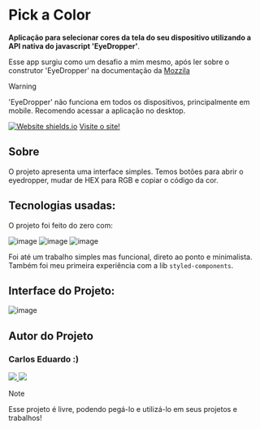# Pick a Color

**Aplicação para selecionar cores da tela do seu dispositivo utilizando a API nativa do javascript 'EyeDropper'**.

Esse app surgiu como um desafio a mim mesmo, após ler sobre o construtor 'EyeDropper' na documentação da [Mozzila](https://developer.mozilla.org/en-US/docs/Web/API/EyeDropper)

> [!WARNING]
>
>'EyeDropper' não funciona em todos os dispositivos, principalmente em mobile.
> Recomendo acessar a aplicação no desktop.

[![Website shields.io](https://img.shields.io/website-up-down-green-red/http/shields.io.svg)](http://shields.io/)
[Visite o site!](https://pick-a-color-steel.vercel.app/)

## Sobre

O projeto apresenta uma interface simples. Temos botões para abrir o eyedropper, mudar de HEX para RGB e copiar o código da cor. 

## Tecnologias usadas:

O projeto foi feito do zero com:


![image](https://img.shields.io/badge/React-20232A?style=for-the-badge&logo=react&logoColor=61DAFB)
![image](https://img.shields.io/badge/TypeScript-007ACC?style=for-the-badge&logo=typescript&logoColor=white)
![image](https://img.shields.io/badge/styled--components-DB7093?style=for-the-badge&logo=styled-components&logoColor=white)

Foi até um trabalho simples mas funcional, direto ao ponto e minimalista. 
Também foi meu primeira experiência com a lib `styled-components`.

## Interface do Projeto:

![image](https://i.ibb.co/yf158t1/Captura-de-tela-2024-03-14-122957.png)

## Autor do Projeto

### Carlos Eduardo :)

<p> 
  <a href="https://github.com/carlosEduardDev">
    <img src="https://img.shields.io/badge/GitHub-100000?style=for-the-badge&logo=github&logoColor=white" />
  </a> 
  <a href="https://api.whatsapp.com/send?phone=5511974265092/">
    <img src="https://img.shields.io/badge/WhatsApp-25D366?style=for-the-badge&logo=whatsapp&logoColor=white" />
  </a>   
</p>

> [!NOTE]  
>
>Esse projeto é livre, podendo pegá-lo e utilizá-lo em seus projetos e trabalhos!
